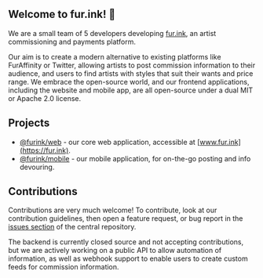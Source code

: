 ## Welcome to fur.ink! 👋

We are a small team of 5 developers developing [fur.ink](https://fur.ink), an artist commissioning and payments platform.

Our aim is to create a modern alternative to existing platforms like FurAffinity or Twitter, allowing artists to post commission information to their audience, and users to find artists with styles that suit their wants and price range. We embrace the open-source world, and our frontend applications, including the website and mobile app, are all open-source under a dual MIT or Apache 2.0 license.

## Projects

- [@furink/web](https://github.com/furinkapp/furink/tree/main/apps/web) - our core web application, accessible at [www.fur.ink](https://fur.ink).
- [@furink/mobile](https://github.com/furinkapp/furink/tree/main/apps/mobile) - our mobile application, for on-the-go posting and info devouring.

## Contributions

Contributions are very much welcome! To contribute, look at our contribution guidelines, then open a feature request, or bug report in the [issues section](https://github.com/furinkapp/furink/issues) of the central repository.

The backend is currently closed source and not accepting contributions, but we are actively working on a public API to allow automation of information, as well as webhook support to enable users to create custom feeds for commission information. 

